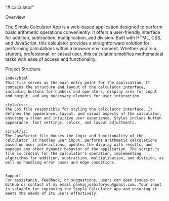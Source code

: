 "# calculator" 

Overview

The Simple Calculator App is a web-based application designed to perform basic arithmetic operations conveniently. It offers a user-friendly interface for addition, subtraction, multiplication, and division. Built with HTML, CSS, and JavaScript, this calculator provides a straightforward solution for performing calculations within a browser environment. Whether you're a student, professional, or casual user, this calculator simplifies mathematical tasks with ease of access and functionality.

Project Structure

    index/html:
    This file serves as the main entry point for the application. It contains the structure and layout of the calculator interface, including buttons for numbers and operators, display area for input and output, and any necessary elements for user interaction.

    style/css:
    The CSS file responsible for styling the calculator interface. It defines the appearance, layout, and visual aspects of the calculator, ensuring a clean and intuitive user experience. Styles include button appearance, font settings, colors, and layout adjustments.

    script/js:
    The JavaScript file houses the logic and functionality of the calculator. It handles user input, performs arithmetic calculations based on user interactions, updates the display with results, and manages any other dynamic behavior of the application. The script.js file is crucial for the calculator's operation, implementing algorithms for addition, subtraction, multiplication, and division, as well as handling error cases and edge conditions.


    Support
    For assistance, feedback, or suggestions, users can open issues on GitHub or contact at my email pankajjoshiforyou@gmail.com. Your input is valuable for improving the Simple Calculator App and ensuring it meets the needs of its users effectively.


    
